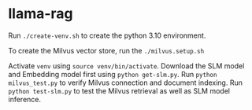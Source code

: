 # llama-rag


Run ```./create-venv.sh``` to create the python 3.10 environment.


To create the Milvus vector store, run the ```./milvus.setup.sh```

Activate ```venv``` using ```source venv/bin/activate```.
Download the SLM model and Embedding model first using ```python get-slm.py```.
Run ```python milvus_test.py``` to verify Milvus connection and document indexing.
Run ```python test-slm.py``` to test the Milvus retrieval as well as SLM model inference.